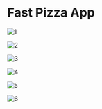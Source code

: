 # Fast Pizza App
 
![1](https://github.com/hosnyaroui/fast-pizza/assets/91914423/8eadcb32-ec63-4104-95a6-dee00e3c802a)

![2](https://github.com/hosnyaroui/fast-pizza/assets/91914423/38b02609-bb14-4a83-8886-b2a119698689)

![3](https://github.com/hosnyaroui/fast-pizza/assets/91914423/2cc9a932-6db5-4a45-8616-0cdf5f0ff39e)

![4](https://github.com/hosnyaroui/fast-pizza/assets/91914423/f12fbad5-a63c-4e90-b3c2-c6a3b4db159d)

![5](https://github.com/hosnyaroui/fast-pizza/assets/91914423/36e75eba-dfa8-4fa9-a1d1-821b4b3fd74d)



![6](https://github.com/hosnyaroui/fast-pizza/assets/91914423/5816a74c-1887-4ccf-bbfa-c03010ed10ed)



 
